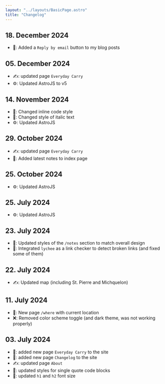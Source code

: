 ```yaml
---
layout: "../layouts/BasicPage.astro"
title: "Changelog"
---
```


## 18. December 2024

- 🚀: Added a `Reply by email` button to my blog posts

## 05. December 2024

- ✍️: updated page `Everyday Carry`
- ⚙️: Updated AstroJS to v5

## 14. November 2024

- 🎨: Changed inline code style
- 🎨: Changed style of italic text
- ⚙️: Updated AstroJS

## 29. October 2024

- ✍️: updated page `Everyday Carry`
- 🚀: Added latest notes to index page

## 25. October 2024

- ⚙️: Updated AstroJS

## 25. July 2024

- ⚙️: Updated AstroJS

## 23. July 2024

- 🎨: Updated styles of the `/notes` section to match overall design
- 🚀: Integrated `lychee` as a link checker to detect broken links (and fixed some of them)

## 22. July 2024

- ✍️: Updated map (including St. Pierre and Michquelon)

## 11. July 2024

- 🚀: New page `/where` with current location
- ❌: Removed color scheme toggle (and dark theme, was not working properly)

## 03. July 2024

- 🚀: added new page `Everyday Carry` to the site
- 🚀: added new page `Changelog` to the site
- ✍️: updated page `About`
- 🎨: updated styles for single quote code blocks
- 🎨: updated `h1` and `h2` font size
